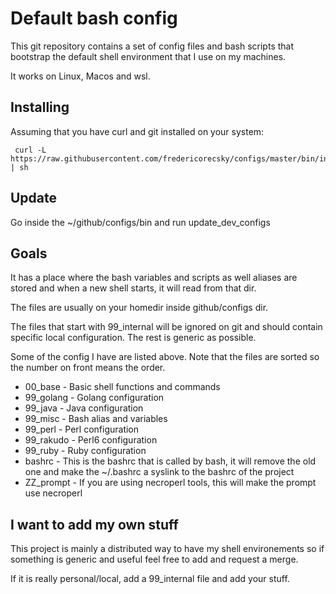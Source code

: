 # Default bash config

This git repository contains a set of config files and bash scripts
that bootstrap the default shell environment that I use on my machines.

It works on Linux, Macos and wsl.

## Installing

Assuming that you have curl and git installed on your system:

     curl -L https://raw.githubusercontent.com/fredericorecsky/configs/master/bin/install_dev_configs | sh

## Update 

Go inside the ~/github/configs/bin and run update_dev_configs

## Goals

It has a place where the bash variables and scripts as well aliases 
are stored and when a new shell starts, it will read from that dir.

The files are usually on your homedir inside github/configs dir.

The files that start with 99_internal will be ignored on git and should
contain specific local configuration. The rest is generic as possible.

Some of the config I have are listed above. Note that the files are sorted
so the number on front means the order.

* 00_base - Basic shell functions and commands
* 99_golang - Golang configuration 
* 99_java - Java configuration
* 99_misc - Bash alias and variables
* 99_perl - Perl configuration
* 99_rakudo - Perl6 configuration
* 99_ruby - Ruby configuration
* bashrc - This is the bashrc that is called by bash, it will remove the old
           one and make the ~/.bashrc a syslink to the bashrc of the project
* ZZ_prompt - If you are using necroperl tools, this will make the prompt 
              use necroperl

## I want to add my own stuff

This project is mainly a distributed way to have my shell environements so if something
is generic and useful feel free to add and request a merge.

If it is really personal/local, add a 99_internal file and add your stuff. 
